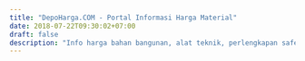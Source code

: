 ```yaml
---
title: "DepoHarga.COM - Portal Informasi Harga Material"
date: 2018-07-22T09:30:02+07:00
draft: false
description: "Info harga bahan bangunan, alat teknik, perlengkapan safety, valve dan kebutuhan konstruksi lainnya yang diupdate secara rutin."
---
```


